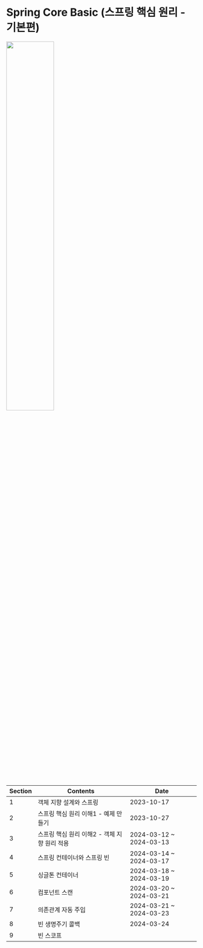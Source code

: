 # Spring Core Basic (스프링 핵심 원리 - 기본편)

<img width="50%" src="https://cdn.inflearn.com/public/courses/325969/cover/2868c757-5886-4508-a140-7cb68a83dfd8/325969-eng.png">

| Section | Contents | Date |
| --- | --- | --- |
| 1 | 객체 지향 설계와 스프링 | 2023-10-17 |
| 2 | 스프링 핵심 원리 이해1 - 예제 만들기 | 2023-10-27 |
| 3 | 스프링 핵심 원리 이해2 - 객체 지향 원리 적용 | 2024-03-12 ~ 2024-03-13 |
| 4 | 스프링 컨테이너와 스프링 빈 | 2024-03-14 ~ 2024-03-17 |
| 5 | 싱글톤 컨테이너 | 2024-03-18 ~ 2024-03-19 |
| 6 | 컴포넌트 스캔 | 2024-03-20 ~ 2024-03-21 |
| 7 | 의존관계 자동 주입 | 2024-03-21 ~ 2024-03-23 |
| 8 | 빈 생명주기 콜백 | 2024-03-24 |
| 9 | 빈 스코프 | |
